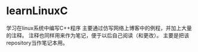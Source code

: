 # learnLinuxC
学习在linux系统中编写C++程序
主要通过仿写网络上博客中的例程，并加上大量的注释。
注释也同样用来作为笔记，便于以后自己阅读（和更改）。
主要是把该repository当作笔记本用。
